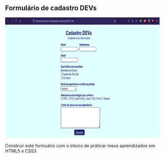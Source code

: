 ## Formulário de cadastro DEVs
<img src="https://raw.githubusercontent.com/luizpedros/HTML/main/Formulario/pagina.png" width="500px" height="390px"/>
<p>Construir este formuário com o intuiro de práticar meus aprendizados em HTML5 e CSS3</p>
